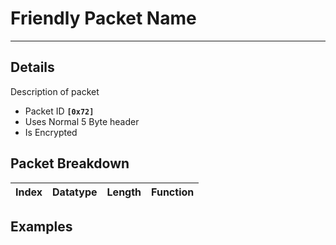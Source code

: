 # Friendly Packet Name #

---


## Details ##

Description of packet
  * Packet ID **`[0x72]`**
  * Uses Normal 5 Byte header
  * Is Encrypted

## Packet Breakdown ##
| Index | Datatype | Length | Function |
|:------|:---------|:-------|:---------|

## Examples ##